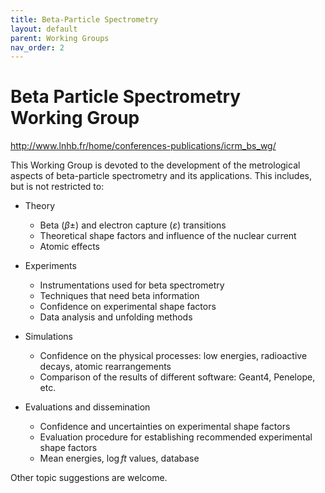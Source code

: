 ```yaml
---
title: Beta-Particle Spectrometry
layout: default
parent: Working Groups
nav_order: 2
---
```


# Beta Particle Spectrometry Working Group

<http://www.lnhb.fr/home/conferences-publications/icrm_bs_wg/>

This Working Group is devoted to the development of the metrological aspects of
beta-particle spectrometry and its applications. This includes, but is not
restricted to:

- Theory
  - Beta ($\beta\pm$) and electron capture ($\varepsilon$) transitions
  - Theoretical shape factors and influence of the nuclear current
  - Atomic effects

- Experiments
  - Instrumentations used for beta spectrometry
  - Techniques that need beta information
  - Confidence on experimental shape factors
  - Data analysis and unfolding methods

- Simulations
  - Confidence on the physical processes: low energies, radioactive decays,
    atomic rearrangements
  - Comparison of the results of different software: Geant4, Penelope, etc.

- Evaluations and dissemination
  - Confidence and uncertainties on experimental shape factors
  - Evaluation procedure for establishing recommended experimental shape factors
  - Mean energies, $\log f t$ values, database

Other topic suggestions are welcome.
